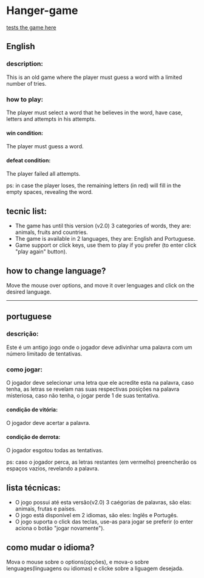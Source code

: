 # Hanger-game

[tests the game here](https://codepen.io/sacIndex/full/poVoJXx)


## English

### description:
This is an old game where the player must guess a word with a limited number of tries.

### how to play:
The player must select a word that he believes in the word, have case, letters and attempts in his attempts.



#### win condition:
The player must guess a word.

#### defeat condition:
The player failed all attempts.





ps: in case the player loses, the remaining letters (in red) will fill in the empty spaces, revealing the word.

## tecnic list:
* The game has until this version (v2.0) 3 categories of words, they are: animals, fruits and countries.
* The game is available in 2 languages, they are: English and Portuguese.
* Game support or click keys, use them to play if you prefer (to enter click "play again" button).

## how to change language?
Move the mouse over options, and move it over lenguages and click on the desired language.


----------------------------------------------------------------------------------------------------

## portuguese

### descrição:
Este é um antigo jogo onde o jogador deve adivinhar uma palavra com um número limitado de tentativas.


### como jogar:
O jogador deve selecionar uma letra que ele acredite esta na palavra,
caso tenha, as letras se revelam nas suas respectivas posições na palavra misteriosa,
caso não tenha, o jogar perde 1 de suas tentativa.



#### condição de vitória:
O jogador deve acertar a palavra.

#### condição de derrota:
O jogador esgotou todas as tentativas.





ps: caso o jogador perca, as letras restantes (em vermelho) preencherão os espaços vazios,
revelando a palavra.

## lista técnicas:
* O jogo possui até esta versão(v2.0) 3 caégorias de palavras, são elas: animais, frutas e países.
* O jogo está disponível em 2 idiomas, são eles: Inglês e Portugês.
* O jogo suporta o click das teclas, use-as para jogar se preferir (o enter aciona o botão "jogar novamente").

## como mudar o idioma?
Mova o mouse sobre o options(opções), e mova-o sobre lenguages(linguagens ou idiomas) e clicke sobre a liguagem desejada.
